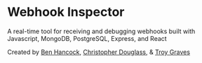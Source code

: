 # Webhook Inspector

A real-time tool for receiving and debugging webhooks built with Javascript, MongoDB, PostgreSQL, Express, and React

Created by [Ben Hancock](https://github.com/benhancock), [Christopher Douglass](https://github.com/apopheny), & [Troy Graves](https://github.com/sftroychance)
